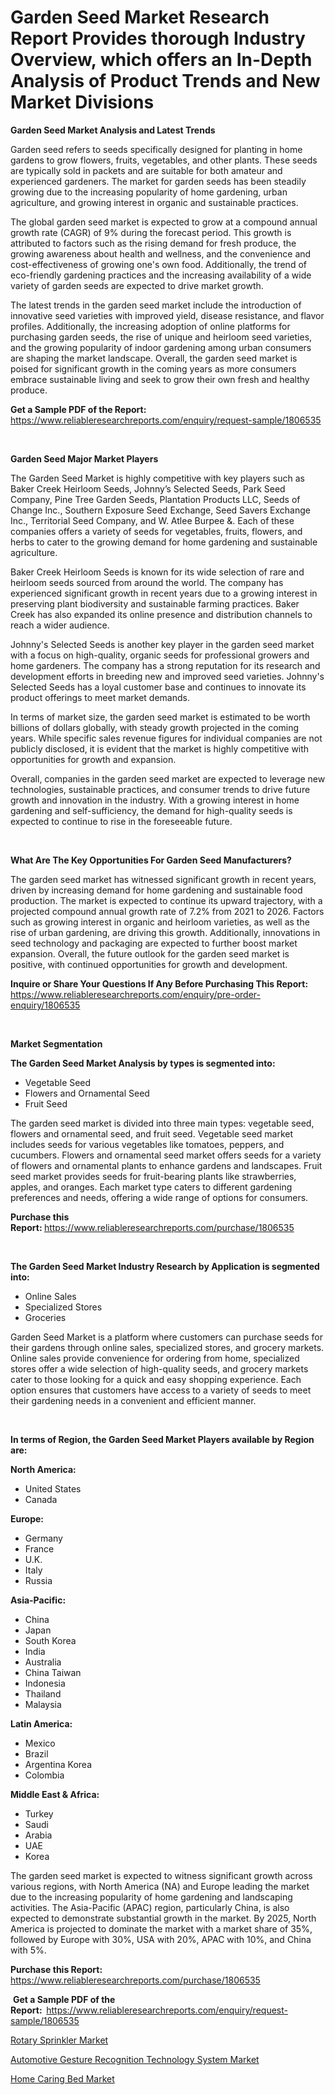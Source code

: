 <p><h1>Garden Seed Market Research Report Provides thorough Industry Overview, which offers an In-Depth Analysis of Product Trends and New Market Divisions</h1></p><p><strong>Garden Seed Market Analysis and Latest Trends</strong></p>
<p><p>Garden seed refers to seeds specifically designed for planting in home gardens to grow flowers, fruits, vegetables, and other plants. These seeds are typically sold in packets and are suitable for both amateur and experienced gardeners. The market for garden seeds has been steadily growing due to the increasing popularity of home gardening, urban agriculture, and growing interest in organic and sustainable practices.</p><p>The global garden seed market is expected to grow at a compound annual growth rate (CAGR) of 9% during the forecast period. This growth is attributed to factors such as the rising demand for fresh produce, the growing awareness about health and wellness, and the convenience and cost-effectiveness of growing one's own food. Additionally, the trend of eco-friendly gardening practices and the increasing availability of a wide variety of garden seeds are expected to drive market growth.</p><p>The latest trends in the garden seed market include the introduction of innovative seed varieties with improved yield, disease resistance, and flavor profiles. Additionally, the increasing adoption of online platforms for purchasing garden seeds, the rise of unique and heirloom seed varieties, and the growing popularity of indoor gardening among urban consumers are shaping the market landscape. Overall, the garden seed market is poised for significant growth in the coming years as more consumers embrace sustainable living and seek to grow their own fresh and healthy produce.</p></p>
<p><strong>Get a Sample PDF of the Report:&nbsp;</strong> <a href="https://www.reliableresearchreports.com/enquiry/request-sample/1806535">https://www.reliableresearchreports.com/enquiry/request-sample/1806535</a></p>
<p>&nbsp;</p>
<p><strong>Garden Seed Major Market Players</strong></p>
<p><p>The Garden Seed Market is highly competitive with key players such as Baker Creek Heirloom Seeds, Johnny’s Selected Seeds, Park Seed Company, Pine Tree Garden Seeds, Plantation Products LLC, Seeds of Change Inc., Southern Exposure Seed Exchange, Seed Savers Exchange Inc., Territorial Seed Company, and W. Atlee Burpee &. Each of these companies offers a variety of seeds for vegetables, fruits, flowers, and herbs to cater to the growing demand for home gardening and sustainable agriculture.</p><p>Baker Creek Heirloom Seeds is known for its wide selection of rare and heirloom seeds sourced from around the world. The company has experienced significant growth in recent years due to a growing interest in preserving plant biodiversity and sustainable farming practices. Baker Creek has also expanded its online presence and distribution channels to reach a wider audience.</p><p>Johnny's Selected Seeds is another key player in the garden seed market with a focus on high-quality, organic seeds for professional growers and home gardeners. The company has a strong reputation for its research and development efforts in breeding new and improved seed varieties. Johnny's Selected Seeds has a loyal customer base and continues to innovate its product offerings to meet market demands.</p><p>In terms of market size, the garden seed market is estimated to be worth billions of dollars globally, with steady growth projected in the coming years. While specific sales revenue figures for individual companies are not publicly disclosed, it is evident that the market is highly competitive with opportunities for growth and expansion.</p><p>Overall, companies in the garden seed market are expected to leverage new technologies, sustainable practices, and consumer trends to drive future growth and innovation in the industry. With a growing interest in home gardening and self-sufficiency, the demand for high-quality seeds is expected to continue to rise in the foreseeable future.</p></p>
<p>&nbsp;</p>
<p><strong>What Are The Key Opportunities For Garden Seed Manufacturers?</strong></p>
<p><p>The garden seed market has witnessed significant growth in recent years, driven by increasing demand for home gardening and sustainable food production. The market is expected to continue its upward trajectory, with a projected compound annual growth rate of 7.2% from 2021 to 2026. Factors such as growing interest in organic and heirloom varieties, as well as the rise of urban gardening, are driving this growth. Additionally, innovations in seed technology and packaging are expected to further boost market expansion. Overall, the future outlook for the garden seed market is positive, with continued opportunities for growth and development.</p></p>
<p><strong>Inquire or Share Your Questions If Any Before Purchasing This Report:</strong> <a href="https://www.reliableresearchreports.com/enquiry/pre-order-enquiry/1806535">https://www.reliableresearchreports.com/enquiry/pre-order-enquiry/1806535</a></p>
<p>&nbsp;</p>
<p><strong>Market Segmentation</strong></p>
<p><strong>The Garden Seed Market Analysis by types is segmented into:</strong></p>
<p><ul><li>Vegetable Seed</li><li>Flowers and Ornamental Seed</li><li>Fruit Seed</li></ul></p>
<p><p>The garden seed market is divided into three main types: vegetable seed, flowers and ornamental seed, and fruit seed. Vegetable seed market includes seeds for various vegetables like tomatoes, peppers, and cucumbers. Flowers and ornamental seed market offers seeds for a variety of flowers and ornamental plants to enhance gardens and landscapes. Fruit seed market provides seeds for fruit-bearing plants like strawberries, apples, and oranges. Each market type caters to different gardening preferences and needs, offering a wide range of options for consumers.</p></p>
<p><strong>Purchase this Report:&nbsp;</strong><a href="https://www.reliableresearchreports.com/purchase/1806535">https://www.reliableresearchreports.com/purchase/1806535</a></p>
<p>&nbsp;</p>
<p><strong>The Garden Seed Market Industry Research by Application is segmented into:</strong></p>
<p><ul><li>Online Sales</li><li>Specialized Stores</li><li>Groceries</li></ul></p>
<p><p>Garden Seed Market is a platform where customers can purchase seeds for their gardens through online sales, specialized stores, and grocery markets. Online sales provide convenience for ordering from home, specialized stores offer a wide selection of high-quality seeds, and grocery markets cater to those looking for a quick and easy shopping experience. Each option ensures that customers have access to a variety of seeds to meet their gardening needs in a convenient and efficient manner.</p></p>
<p>&nbsp;</p>
<p><strong>In terms of Region, the Garden Seed Market Players available by Region are:</strong></p>
<p>
    <p> <strong> North America: </strong>
        <ul>
            <li>United States</li>
            <li>Canada</li>
        </ul>
        </p> 
    <p> <strong> Europe: </strong>
        <ul>
            <li>Germany</li>
            <li>France</li>
            <li>U.K.</li>
            <li>Italy</li>
            <li>Russia</li>
        </ul>
        </p> 
    <p> <strong> Asia-Pacific: </strong>
        <ul>
            <li>China</li>
            <li>Japan</li>
            <li>South Korea</li>
            <li>India</li>
            <li>Australia</li>
            <li>China Taiwan</li>
            <li>Indonesia</li>
            <li>Thailand</li>
            <li>Malaysia</li>
        </ul>
        </p> 
    <p> <strong> Latin America: </strong>
        <ul>
            <li>Mexico</li>
            <li>Brazil</li>
            <li>Argentina Korea</li>
            <li>Colombia</li>
        </ul>
        </p> 
    <p> <strong> Middle East & Africa: </strong>
        <ul>
            <li>Turkey</li>
            <li>Saudi</li>
            <li>Arabia</li>
            <li>UAE</li>
            <li>Korea</li>
        </ul>
    </p>
    </p>
<p><p>The garden seed market is expected to witness significant growth across various regions, with North America (NA) and Europe leading the market due to the increasing popularity of home gardening and landscaping activities. The Asia-Pacific (APAC) region, particularly China, is also expected to demonstrate substantial growth in the market. By 2025, North America is projected to dominate the market with a market share of 35%, followed by Europe with 30%, USA with 20%, APAC with 10%, and China with 5%.</p></p>
<p><strong>Purchase this Report: </strong><a href="https://www.reliableresearchreports.com/purchase/1806535">https://www.reliableresearchreports.com/purchase/1806535</a></p>
<p>&nbsp;<strong>Get a Sample PDF of the Report:&nbsp;&nbsp;</strong><a href="https://www.reliableresearchreports.com/enquiry/request-sample/1806535">https://www.reliableresearchreports.com/enquiry/request-sample/1806535</a></p>
<p><strong></strong></p>
<p><p><a href="https://github.com/nicholepatriciadoylenwnrjr0/Market-Research-Report-List-1/blob/main/rotary-sprinkler-market.md">Rotary Sprinkler Market</a></p><p><a href="https://view.publitas.com/reportprime-1/automotive-gesture-recognition-technology-system-market-research-report-unlocks-analysis-on-the-market-financial-status-market-size-and-market-revenue-upto-2031/">Automotive Gesture Recognition Technology System Market</a></p><p><a href="https://view.publitas.com/reportprime-1/home-caring-bed-market-analysis-examines-its-scope-on-growth-opportunities-and-forecasted-trends-spanning-from-2024-to-2031/">Home Caring Bed Market</a></p></p>